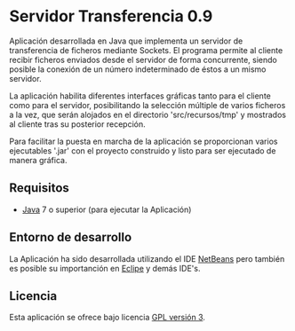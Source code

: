 Servidor Transferencia 0.9
================================

Aplicación desarrollada en Java que implementa un servidor de transferencia de ficheros mediante Sockets.
El programa permite al cliente recibir ficheros enviados desde el servidor de forma concurrente, siendo
posible la conexión de un número indeterminado de éstos a un mismo servidor.

La aplicación habilita diferentes interfaces gráficas tanto para el cliente como para el servidor, posibilitando
la selección múltiple de varios ficheros a la vez, que serán alojados en el directorio 'src/recursos/tmp' y 
mostrados al cliente tras su posterior recepción.

Para facilitar la puesta en marcha de la aplicación se proporcionan varios ejecutables '.jar' con el 
proyecto construido y listo para ser ejecutado de manera gráfica.

## Requisitos
- [Java] 7 o superior (para ejecutar la Aplicación)

## Entorno de desarrollo
La Aplicación ha sido desarrollada utilizando el IDE [NetBeans] pero también es posible su importanción 
en [Eclipe] y demás IDE's.

## Licencia
Esta aplicación se ofrece bajo licencia [GPL versión 3].

[GPL versión 3]: https://www.gnu.org/licenses/gpl-3.0.en.html
[NetBeans]: https://netbeans.org/
[Eclipe]: https://eclipse.org/
[Java]: https://www.java.com/

